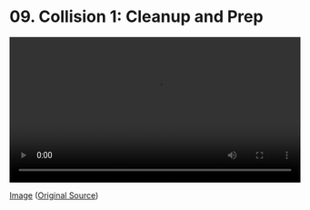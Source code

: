# 09. Collision 1: Cleanup and Prep

<video controls width="512">
    <source src="./tut_9.mp4"
            type="video/mp4">
    Sorry, your browser doesn't support embedded videos.
</video>

[Image](./tut_9.git) ([Original Source](https://ztiromoritz.github.io/pico-8-shooter/gif/tut_9.gif))

